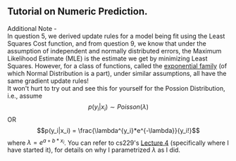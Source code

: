 ## Tutorial on Numeric Prediction.

Additional Note - <br>
In question 5, we derived update rules for a model being fit using the Least Squares Cost function, and from question 9, we know that under the assumption of independent and normally distributed errors, the Maximum Likelihood Estimate (MLE) is the estimate we get by minimizing Least Squares. However, for a class of functions, called the <a href="https://en.wikipedia.org/wiki/Exponential_family">exponential family</a> (of which Normal Distribution is a part), under similar assumptions, all have the same gradient update rules! <br>
It won't hurt to try out and see this for yourself for the Possion Distribution, i.e., assume <br>
$$p(y_i|x_i) \sim Poisson(\lambda)$$
OR <br>
$$p(y_i|x_i) = \frac{\lambda^{y_i}*e^{-\lambda}}{y_i!}$$
where $\lambda = e^{a + b*x_i}$.
You can refer to cs229's <a href="https://youtu.be/iZTeva0WSTQ?si=sZVZeiaRc5fgwIvD&t=2899">Lecture 4</a> (specifically where I have started it), for details on why I parametrized $\lambda$ as I did. 
